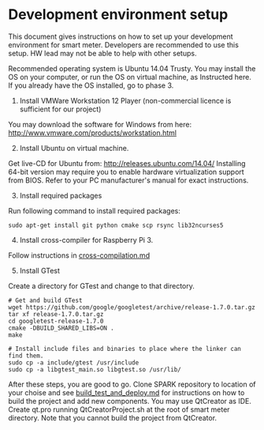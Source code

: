 # Development environment setup

This document gives instructions on how to set up your development environment for smart meter.
Developers are recommended to use this setup. HW lead may not be able to help with other setups.

Recommended operating system is Ubuntu 14.04 Trusty. You may install the OS on your computer, or 
run the OS on virtual machine, as Instructed here. If you already have the OS installed, go to phase 3.

1. Install VMWare Workstation 12 Player (non-commercial licence is sufficient for our project)
  
  You may download the software for Windows from here: http://www.vmware.com/products/workstation.html
  
2. Install Ubuntu on virtual machine. 
  
  Get live-CD for Ubuntu from: http://releases.ubuntu.com/14.04/
  Installing 64-bit version may require you to enable hardware virtualization support from BIOS. Refer to your
  PC manufacturer's manual for exact instructions.
  
3. Install required packages  
  
  Run following command to install required packages:
  ```
  sudo apt-get install git python cmake scp rsync lib32ncurses5
  ```
  
4. Install cross-compiler for Raspberry Pi 3.
  
  Follow instructions in [cross-compilation.md](https://github.com/DriverCity/SPARK/blob/master/src/smart_meter/doc/dev/cross-compilation.md)

  
5. Install GTest
  
  Create a directory for GTest and change to that directory.
  ```
  # Get and build GTest
  wget https://github.com/google/googletest/archive/release-1.7.0.tar.gz
  tar xf release-1.7.0.tar.gz
  cd googletest-release-1.7.0
  cmake -DBUILD_SHARED_LIBS=ON .
  make
  
  # Install include files and binaries to place where the linker can find them.
  sudo cp -a include/gtest /usr/include
  sudo cp -a libgtest_main.so libgtest.so /usr/lib/
  ```
  
After these steps, you are good to go. Clone SPARK repository to location of your choise 
and see [build_test_and_deploy.md](https://github.com/DriverCity/SPARK/blob/master/src/smart_meter/doc/dev/build_test_and_deploy.md) 
for instructions on how to build the project and add new
components. You may use QtCreator as IDE. Create qt.pro running QtCreatorProject.sh at the 
root of smart meter directory. Note that you cannot build the project from QtCreator.